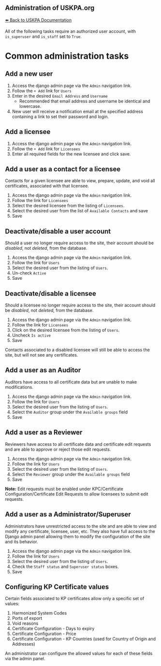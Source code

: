 ## Administration of USKPA.org
[:arrow_left: Back to USKPA
Documentation](../docs)

All of the following tasks require an authorized user account, with `is_superuser` and `is_staff` set to `True`.

# Common administration tasks

## Add a new user
1. Access the django admin page via the `Admin` navigation link.
2. Follow the `+ Add` link for `Users`
3. Enter in the desired `Email Address` and `Username`
    * Recommended that email address and username be identical and lowercase.
4. New user will receive a notification email at the specified address containing a link to set their password and login.

## Add a licensee
1. Access the django admin page via the `Admin` navigation link.
2. Follow the `+ Add` link for `Licensees`
3. Enter all required fields for the new licensee and click save.

## Add a user as a contact for a licensee
Contacts for a given licensee are able to view,
prepare, update, and void all certificates, associated
with that licensee.

1. Access the django admin page via the `Admin` navigation link.
2. Follow the link for `Licensees`
3. Select the desired licensee from the listing of `Licensees`.
4. Select the desired user from the list of `Available Contacts` and save
5. Save

## Deactivate/disable a user account
Should a user no longer require access to the site,
their account should be _disabled_, not _deleted_, from the database.

1. Access the django admin page via the `Admin` navigation link.
2. Follow the link for `Users`
3. Select the desired user from the listing of `Users`.
4. Un-check `Active`
5. Save

## Deactivate/disable a licensee
Should a licensee no longer require access to the site,
their account should be _disabled_, not _deleted_, from the database.

1. Access the django admin page via the `Admin` navigation link.
2. Follow the link for `Licensees`
3. Click on the desired licensee from the listing of `Users`.
4. Uncheck `Is active`
5. Save

Contacts associated to a disabled licensee will still be able to access the site, but will not see any certificates.

## Add a user as an Auditor
Auditors have access to all certificate data
but are unable to make modifications.

1. Access the django admin page via the `Admin` navigation link.
2. Follow the link for `Users`
3. Select the desired user from the listing of `Users`.
4. Select the `Auditor` group under the `Available groups` field
5. Save

## Add a user as a Reviewer
Reviewers have access to all certificate data and certificate
edit requests and are able to approve or reject those edit requests.

1. Access the django admin page via the `Admin` navigation link.
2. Follow the link for `Users`
3. Select the desired user from the listing of `Users`.
4. Select the `Reviewer` group under the `Available groups` field
5. Save

**Note:** Edit requests must be enabled under KPC/Certificate Configuration/Certificate Edit Requests to allow licensees to submit edit requests.

## Add a user as a Administrator/Superuser
Administrators have unrestricted access to the site and are able to
view and modify any certificate, licensee, user, etc. They also
have full access to the Django admin panel allowing them to modify
the configuration of the site and its behavior.

1. Access the django admin page via the `Admin` navigation link.
2. Follow the link for `Users`
3. Select the desired user from the listing of `Users`.
4. Check the `Staff status` and `Superuser status` boxes.
5. Save

## Configuring KP Certificate values
Certain fields associated to KP certificates allow only a specific set of values:

1. Harmonized System Codes
2. Ports of export
3. Void reasons
4. Certificate Configuration - Days to expiry
5. Certificate Configuration - Price
6. Certificate Configuration - KP Countries (used for Country of Origin and Addresses)

An administrator can configure the allowed values for each of these fields via the admin panel.

